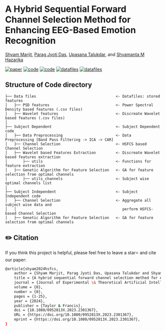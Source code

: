 # A Hybrid Sequential Forward Channel Selection Method for Enhancing EEG-Based Emotion Recognition

[Shyam Marjit](shyammarjit.github.io), [Parag Jyoti Das](https://www.linkedin.com/in/paragjdas/), [Upasana Talukdar](https://www.iiitg.ac.in/faculty/upasana/), and [Shyamanta M Hazarika](https://www.iitg.ac.in/s.m.hazarika/)

[![paper](https://img.shields.io/badge/paper-Taylor%20%26%20Francis-green)]()
[![code](https://img.shields.io/badge/code-Sub--Dep-orange)](https://github.com/shyammarjit/HSFCS/tree/main/code/subject%20dependent)
[![code](https://img.shields.io/badge/code-Sub--Indep-orange)](https://github.com/shyammarjit/HSFCS/tree/main/code/subject%20independent)
[![datafiles](https://img.shields.io/badge/datafiles-psd-blue)](https://github.com/shyammarjit/HSFCS/tree/main/code/datafiles/psd)
[![datafiles](https://img.shields.io/badge/datafiles-wavelet-blue)](https://github.com/shyammarjit/HSFCS/tree/main/code/datafiles/wavelet)



## Structure of Code directory

```
├── Data files                                    <- Datafiles: stored features
│   ├── PSD features                              <- Power Spectral Density based features (.csv files)
│   ├── Wavelet features                          <- Discreate Wavelet based features (.csv files)
│
├── Subject Dependent                             <- Subject Dependent code
│   ├── Data Preprocessing                        <- Data Preprocessing [Band Pass Filtering -> ICA -> CAR]
│   ├── Channel Selection                         <- HSFCS based Channel Selection
│   ├── Wavelet based Features Extraction         <- Discreate Wavelet based features extraction
│       ├── utils                                 <- Functions for feature extraction
│   ├── Genetic Algorithm for Feature Selection   <- GA for feature selection from optimal channels
│       ├── utils_channels                        <- Subject wise optimal channels list
│
├── Subject Independent                           <- Subject Independent code
│   ├── Channel Selection                         <- Aggregate all subject wise data and
│   │                                                perform HSFCS-based Channel Selection
│   ├── Genetic Algorithm for Feature Selection   <- GA for feature selection from optimal channels
```

## ✏️ Citation
If you think this project is helpful, please feel free to leave a star⭐️ and cite our paper:

```bash
@article{shyam2024hsfcs,
    author = {Shyam Marjit, Parag Jyoti Das, Upasana Talukdar and Shyamanta M Hazarika},
    title = {A hybrid sequential forward channel selection method for enhancing EEG-Based emotion recognition},
    journal = {Journal of Experimental \& Theoretical Artificial Intelligence},
    volume = {0},
    number = {0},
    pages = {1-25},
    year = {2024},
    publisher = {Taylor & Francis},
    doi = {10.1080/0952813X.2023.2301367},
    URL = {https://doi.org/10.1080/0952813X.2023.2301367},
    eprint = {https://doi.org/10.1080/0952813X.2023.2301367},
}
```
